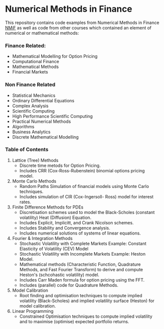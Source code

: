 # Numerical Methods in Finance
This repository contains code examples from Numerical Methods in Finance [NMiF](https://wwwf.imperial.ac.uk/~ajacquie/) as well as code from other courses which contained an element of numerical or mathematical methods:

### Finance Related:
* Mathematical Modelling for Option Pricing
* Computational Finance
* Mathematical Methods
* Financial Markets

### Non Finance Related
* Statistical Mechanics
* Ordinary Differential Equations
* Complex Analysis
* Scientific Computing
* High Performance Scientific Computing 
* Practical Numerical Methods
* Algorithms
* Business Analytics
* Discrete Mathematical Modelling

### Table of Contents
1. Lattice (Tree) Methods
   * Discrete time metods for Option Pricing.
   * Includes CRR (Cox-Ross-Rubenstein) binomial options pricing model.
2. Monte Carlo Methods
   * Random Paths Simulation of financial models using Monte Carlo techniques.
   * Includes simulation of CIR (Cox-Ingersoll- Ross) model for interest rates.
3. Finite Difference Methods for PDEs
   * Discretisation schemes used to model the Black-Scholes (constant volatility) Heat (Diffusion) Equation.
   * Includes Explicit, Implicitt, and Crank Nicolson schemes.
   * Includes Stability and Convergence analysis.
   * Includes numerical solutions of systems of linear equations.
4. Fourier & Integration Methods
   * Stochastic Volatility with Complete Markets Example: Constant Elasticity of Volatility (CEV) Model
   * Stochastic Volatility with Incomplete Markets Example: Heston Model.
   * Mathematical methods (Characteristic Function, Quadrature Methods, and Fast Fourier Transform) to derive and compute Heston's (schcohastic volatility) model.
   * Includes Carr Maden formula for option pricing using the FFT.
   * Includes (parallel) code for Quadrature Methods.
5. Model Calibration
   * Root finding and optimisation techniques to compute implied volatility (Black-Scholes) and implied volatility surface (Heston) for model calibration.
6. Linear Programming
   * Constrained Optimisation techniques to compute implied volatility and to maximise (optimise) expected portfolio returns.


